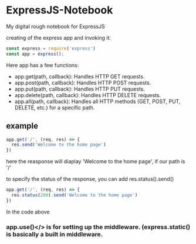 # ExpressJS-Notebook
My digital rough notebook for ExpressJS


creating of the express app and invoking it:
```js
const express = require('express')
const app = express();
```

Here app has a few functions: 
* app.get(path, callback): Handles HTTP GET requests.
* app.post(path, callback): Handles HTTP POST requests.
* app.put(path, callback): Handles HTTP PUT requests.
* app.delete(path, callback): Handles HTTP DELETE requests.
* app.all(path, callback): Handles all HTTP methods (GET, POST, PUT, DELETE, etc.) for a specific path.

## example

```js
app.get('/', (req, res) => {
  res.send('Welcome to the home page')
})
```

here the reasponse will diaplay 'Welcome to the home page', if our path is '/'

to specify the status of the response, you can add res.status().send()

```js
app.get('/', (req, res) => {
  res.status(200).send('Welcome to the home page')
})
```

In the code above <h3>app.use()</> is for setting up the middleware. (express.static() is basically a built in middleware.
